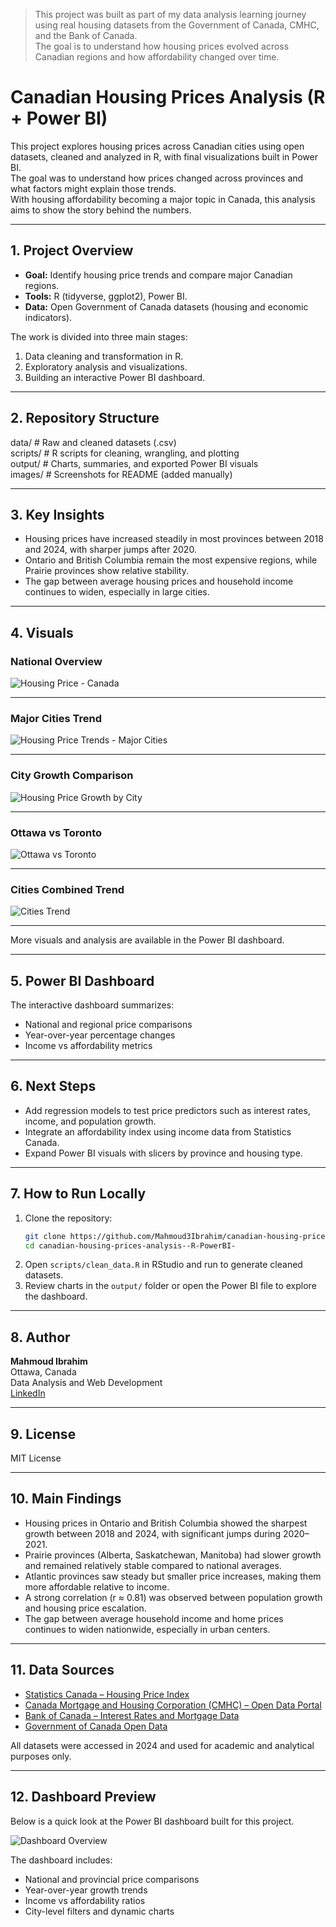 > This project was built as part of my data analysis learning journey using real housing datasets from the Government of Canada, CMHC, and the Bank of Canada.  
> The goal is to understand how housing prices evolved across Canadian regions and how affordability changed over time.


# Canadian Housing Prices Analysis (R + Power BI)

This project explores housing prices across Canadian cities using open datasets, cleaned and analyzed in R, with final visualizations built in Power BI.  
The goal was to understand how prices changed across provinces and what factors might explain those trends.  
With housing affordability becoming a major topic in Canada, this analysis aims to show the story behind the numbers.

---

## 1. Project Overview

- **Goal:** Identify housing price trends and compare major Canadian regions.  
- **Tools:** R (tidyverse, ggplot2), Power BI.  
- **Data:** Open Government of Canada datasets (housing and economic indicators).  

The work is divided into three main stages:  
1. Data cleaning and transformation in R.  
2. Exploratory analysis and visualizations.  
3. Building an interactive Power BI dashboard.

---

## 2. Repository Structure

data/          # Raw and cleaned datasets (.csv)  
scripts/       # R scripts for cleaning, wrangling, and plotting  
output/        # Charts, summaries, and exported Power BI visuals  
images/        # Screenshots for README (added manually)  

---

## 3. Key Insights

- Housing prices have increased steadily in most provinces between 2018 and 2024, with sharper jumps after 2020.  
- Ontario and British Columbia remain the most expensive regions, while Prairie provinces show relative stability.  
- The gap between average housing prices and household income continues to widen, especially in large cities.  

---
## 4. Visuals

### National Overview
![Housing Price - Canada](output/charts/housing_price_Canada.png)

---

### Major Cities Trend
![Housing Price Trends - Major Cities](output/charts/housing_price_trends_major_canadian_cities.png)

---

### City Growth Comparison
![Housing Price Growth by City](output/charts/Housing%20Price%20Growth%20By%20City.png)

---

### Ottawa vs Toronto
![Ottawa vs Toronto](output/charts/Ottawa%20Vs%20Toronto.png)

---

### Cities Combined Trend
![Cities Trend](output/charts/cities_trend.png)

---

More visuals and analysis are available in the Power BI dashboard.

---

## 5. Power BI Dashboard

The interactive dashboard summarizes:  
- National and regional price comparisons  
- Year-over-year percentage changes  
- Income vs affordability metrics  


---

## 6. Next Steps

- Add regression models to test price predictors such as interest rates, income, and population growth.  
- Integrate an affordability index using income data from Statistics Canada.  
- Expand Power BI visuals with slicers by province and housing type.  

---

## 7. How to Run Locally

1. Clone the repository:
   ```bash
   git clone https://github.com/Mahmoud3Ibrahim/canadian-housing-prices-analysis--R-PowerBI-
   cd canadian-housing-prices-analysis--R-PowerBI-
   ```
2. Open `scripts/clean_data.R` in RStudio and run to generate cleaned datasets.  
3. Review charts in the `output/` folder or open the Power BI file to explore the dashboard.

---

## 8. Author

**Mahmoud Ibrahim**  
Ottawa, Canada  
Data Analysis and Web Development  
[LinkedIn](https://www.linkedin.com/in/mahmoud3ibrahim)

---

## 9. License

MIT License

---

## 10. Main Findings

- Housing prices in Ontario and British Columbia showed the sharpest growth between 2018 and 2024, with significant jumps during 2020–2021.  
- Prairie provinces (Alberta, Saskatchewan, Manitoba) had slower growth and remained relatively stable compared to national averages.  
- Atlantic provinces saw steady but smaller price increases, making them more affordable relative to income.  
- A strong correlation (r ≈ 0.81) was observed between population growth and housing price escalation.  
- The gap between average household income and home prices continues to widen nationwide, especially in urban centers.

---

## 11. Data Sources

- [Statistics Canada – Housing Price Index](https://www150.statcan.gc.ca/t1/tbl1/en/tv.action?pid=1810020501)  
- [Canada Mortgage and Housing Corporation (CMHC) – Open Data Portal](https://www.cmhc-schl.gc.ca/en/professionals/housing-markets-data-and-research/housing-data)  
- [Bank of Canada – Interest Rates and Mortgage Data](https://www.bankofcanada.ca/rates/)  
- [Government of Canada Open Data](https://open.canada.ca/en/open-data)

All datasets were accessed in 2024 and used for academic and analytical purposes only.

---

## 12. Dashboard Preview

Below is a quick look at the Power BI dashboard built for this project.

![Dashboard Overview](output/charts/housing_price_Canada.png)

The dashboard includes:
- National and provincial price comparisons  
- Year-over-year growth trends  
- Income vs affordability ratios  
- City-level filters and dynamic charts
